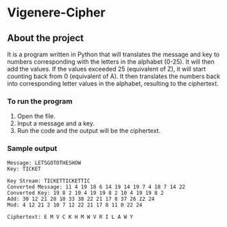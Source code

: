 # Vigenere-Cipher
## About the project
It is a program written in Python that will translates the message and key to numbers corresponding with the letters in the alphabet (0-25). It will then add the values. If the values exceeded 25 (equivalent of Z), it will start counting back from 0 (equivalent of A). It then translates the numbers back into corresponding letter values in the alphabet, resulting to the ciphertext.

### To run the program
1. Open the file.
2. Input a message and a key.
3. Run the code and the output will be the ciphertext.

### Sample output
```
Message: LETSGOTOTHESHOW
Key: TICKET

Key Stream: TICKETTICKETTIC
Converted Message: 11 4 19 18 6 14 19 14 19 7 4 18 7 14 22
Converted Key: 19 8 2 10 4 19 19 8 2 10 4 19 19 8 2
Add: 30 12 21 28 10 33 38 22 21 17 8 37 26 22 24
Mod: 4 12 21 2 10 7 12 22 21 17 8 11 0 22 24

Ciphertext: E M V C K H M W V R I L A W Y
```
